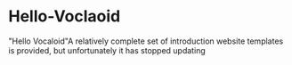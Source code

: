 # Hello-Voclaoid
"Hello Vocaloid"A relatively complete set of introduction website templates is provided, but unfortunately it has stopped updating

